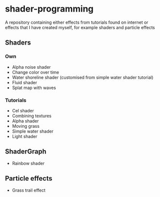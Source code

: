 # shader-programming
A repository containing either effects from tutorials found on internet or effects that I have created myself, for example shaders and particle effects

## Shaders
### Own
- Alpha noise shader
- Change color over time
- Water shoreline shader (customised from simple water shader tutorial)
- Fluid shader
- Splat map with waves

### Tutorials
- Cel shader
- Combining textures
- Alpha shader
- Moving grass
- Simple water shader
- Light shader

## ShaderGraph
- Rainbow shader

## Particle effects
- Grass trail effect
